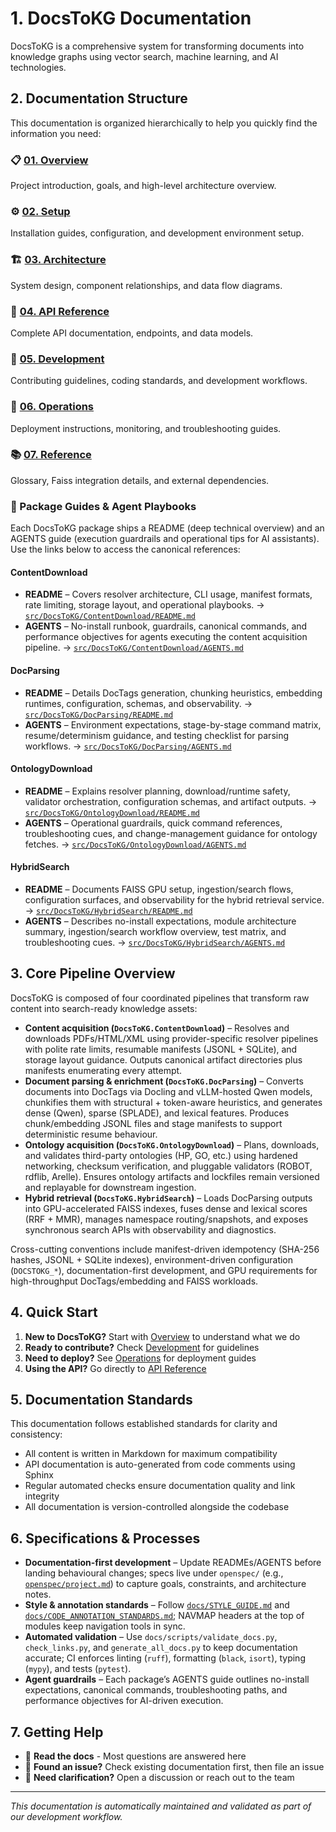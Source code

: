 # 1. DocsToKG Documentation

DocsToKG is a comprehensive system for transforming documents into knowledge graphs using vector search, machine learning, and AI technologies.

## 2. Documentation Structure

This documentation is organized hierarchically to help you quickly find the information you need:

### 📋 [01. Overview](./01-overview/index.md)

Project introduction, goals, and high-level architecture overview.

### ⚙️ [02. Setup](./02-setup/index.md)

Installation guides, configuration, and development environment setup.

### 🏗️ [03. Architecture](./03-architecture/index.md)

System design, component relationships, and data flow diagrams.

### 🔌 [04. API Reference](./04-api/index.md)

Complete API documentation, endpoints, and data models.

### 👥 [05. Development](./05-development/index.md)

Contributing guidelines, coding standards, and development workflows.

### 🚀 [06. Operations](./06-operations/index.md)

Deployment instructions, monitoring, and troubleshooting guides.

### 📚 [07. Reference](./07-reference/index.md)

Glossary, Faiss integration details, and external dependencies.

### 📂 Package Guides & Agent Playbooks

Each DocsToKG package ships a README (deep technical overview) and an AGENTS guide (execution guardrails and operational tips for AI assistants). Use the links below to access the canonical references:

#### ContentDownload
- **README** – Covers resolver architecture, CLI usage, manifest formats, rate limiting, storage layout, and operational playbooks. → [`src/DocsToKG/ContentDownload/README.md`](../src/DocsToKG/ContentDownload/README.md)
- **AGENTS** – No-install runbook, guardrails, canonical commands, and performance objectives for agents executing the content acquisition pipeline. → [`src/DocsToKG/ContentDownload/AGENTS.md`](../src/DocsToKG/ContentDownload/AGENTS.md)

#### DocParsing
- **README** – Details DocTags generation, chunking heuristics, embedding runtimes, configuration, schemas, and observability. → [`src/DocsToKG/DocParsing/README.md`](../src/DocsToKG/DocParsing/README.md)
- **AGENTS** – Environment expectations, stage-by-stage command matrix, resume/determinism guidance, and testing checklist for parsing workflows. → [`src/DocsToKG/DocParsing/AGENTS.md`](../src/DocsToKG/DocParsing/AGENTS.md)

#### OntologyDownload
- **README** – Explains resolver planning, download/runtime safety, validator orchestration, configuration schemas, and artifact outputs. → [`src/DocsToKG/OntologyDownload/README.md`](../src/DocsToKG/OntologyDownload/README.md)
- **AGENTS** – Operational guardrails, quick command references, troubleshooting cues, and change-management guidance for ontology fetches. → [`src/DocsToKG/OntologyDownload/AGENTS.md`](../src/DocsToKG/OntologyDownload/AGENTS.md)

#### HybridSearch
- **README** – Documents FAISS GPU setup, ingestion/search flows, configuration surfaces, and observability for the hybrid retrieval service. → [`src/DocsToKG/HybridSearch/README.md`](../src/DocsToKG/HybridSearch/README.md)
- **AGENTS** – Describes no-install expectations, module architecture summary, ingestion/search workflow overview, test matrix, and troubleshooting cues. → [`src/DocsToKG/HybridSearch/AGENTS.md`](../src/DocsToKG/HybridSearch/AGENTS.md)

## 3. Core Pipeline Overview

DocsToKG is composed of four coordinated pipelines that transform raw content into search-ready knowledge assets:

- **Content acquisition (`DocsToKG.ContentDownload`)** – Resolves and downloads PDFs/HTML/XML using provider-specific resolver pipelines with polite rate limits, resumable manifests (JSONL + SQLite), and storage layout guidance. Outputs canonical artifact directories plus manifests enumerating every attempt.
- **Document parsing & enrichment (`DocsToKG.DocParsing`)** – Converts documents into DocTags via Docling and vLLM-hosted Qwen models, chunkifies them with structural + token-aware heuristics, and generates dense (Qwen), sparse (SPLADE), and lexical features. Produces chunk/embedding JSONL files and stage manifests to support deterministic resume behaviour.
- **Ontology acquisition (`DocsToKG.OntologyDownload`)** – Plans, downloads, and validates third-party ontologies (HP, GO, etc.) using hardened networking, checksum verification, and pluggable validators (ROBOT, rdflib, Arelle). Ensures ontology artifacts and lockfiles remain versioned and replayable for downstream ingestion.
- **Hybrid retrieval (`DocsToKG.HybridSearch`)** – Loads DocParsing outputs into GPU-accelerated FAISS indexes, fuses dense and lexical scores (RRF + MMR), manages namespace routing/snapshots, and exposes synchronous search APIs with observability and diagnostics.

Cross-cutting conventions include manifest-driven idempotency (SHA-256 hashes, JSONL + SQLite indexes), environment-driven configuration (`DOCSTOKG_*`), documentation-first development, and GPU requirements for high-throughput DocTags/embedding and FAISS workloads.

## 4. Quick Start

1. **New to DocsToKG?** Start with [Overview](./01-overview/index.md) to understand what we do
2. **Ready to contribute?** Check [Development](./05-development/index.md) for guidelines
3. **Need to deploy?** See [Operations](./06-operations/index.md) for deployment guides
4. **Using the API?** Go directly to [API Reference](./04-api/index.md)

## 5. Documentation Standards

This documentation follows established standards for clarity and consistency:

- All content is written in Markdown for maximum compatibility
- API documentation is auto-generated from code comments using Sphinx
- Regular automated checks ensure documentation quality and link integrity
- All documentation is version-controlled alongside the codebase

## 6. Specifications & Processes

- **Documentation-first development** – Update READMEs/AGENTS before landing behavioural changes; specs live under `openspec/` (e.g., [`openspec/project.md`](../openspec/project.md)) to capture goals, constraints, and architecture notes.
- **Style & annotation standards** – Follow [`docs/STYLE_GUIDE.md`](./STYLE_GUIDE.md) and [`docs/CODE_ANNOTATION_STANDARDS.md`](./CODE_ANNOTATION_STANDARDS.md); NAVMAP headers at the top of modules keep navigation tools in sync.
- **Automated validation** – Use `docs/scripts/validate_docs.py`, `check_links.py`, and `generate_all_docs.py` to keep documentation accurate; CI enforces linting (`ruff`), formatting (`black`, `isort`), typing (`mypy`), and tests (`pytest`).
- **Agent guardrails** – Each package’s AGENTS guide outlines no-install expectations, canonical commands, troubleshooting paths, and performance objectives for AI-driven execution.

## 7. Getting Help

- 📖 **Read the docs** - Most questions are answered here
- 🐛 **Found an issue?** Check existing documentation first, then file an issue
- 💬 **Need clarification?** Open a discussion or reach out to the team

---

*This documentation is automatically maintained and validated as part of our development workflow.*
